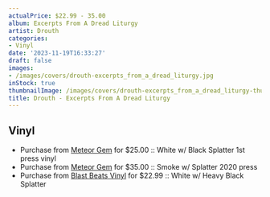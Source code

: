 ```yaml
---
actualPrice: $22.99 - 35.00
album: Excerpts From A Dread Liturgy
artist: Drouth
categories:
- Vinyl
date: '2023-11-19T16:33:27'
draft: false
images:
- /images/covers/drouth-excerpts_from_a_dread_liturgy.jpg
inStock: true
thumbnailImage: /images/covers/drouth-excerpts_from_a_dread_liturgy-thumb.jpg
title: Drouth - Excerpts From A Dread Liturgy
---
```


## Vinyl
* Purchase from [Meteor Gem](https://meteor-gem.com/products/drouth-excerpts-from-a-dread-liturgy) for $25.00 :: White w/ Black Splatter 1st press vinyl
* Purchase from [Meteor Gem](https://meteor-gem.com/products/drouth-excerpts-from-a-dread-liturgy-lp) for $35.00 :: Smoke w/ Splatter 2020 press
* Purchase from [Blast Beats Vinyl](https://blastbeatsvinyl.com/products/drouth-excerpts-from-a-dread-liturgy-white-w-heavy-black-splatter) for $22.99 :: White w/ Heavy Black Splatter
